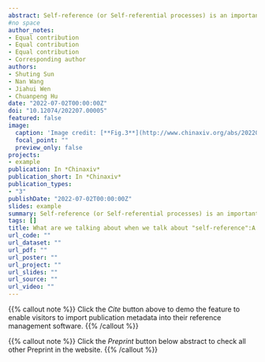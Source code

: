 ```yaml
---
abstract: Self-reference (or Self-referential processes) is an important concept in cognitive psychology and cognitive neuroscience. It refers to cognitive processing of information relevant to self. Previous fMRI studies found that self-reference activated the cortical midline structures such as the ventral medial prefrontal cortex (vmPFC) and posterior cingulate gyrus (PCC). Given the overlap between the brain network of self-reference and that of other effects/phenomena, cognitive neuroscientists had claimed that self-referential processes were the underlying mechanism of many effects/phenomena, including the default network (DMN), mental disorders, and subjective value and emotions generation. However, the cognitive processes represented by the term self-referential are largely under-investigated, despite its importance in cognitive neuroscience. To fill the gap, the current study adopted a meta-analytical approach to survey the variability of operationalization of self-reference in cognitive neuroimaging literature, which culminated in a database titled Meta-Self:A Meta-Research Database for Neuroimaging Studies of Self-Reference. Meta-analyses based on this database revealed that different operationalizations activated different brain networks.With a focus on the neuroimaging data of a single psychological construct, this database will be a valuable asset for understanding the neural mechanism of self-referential processes of human beings. Also, it provides an exemplar for researchers interested in building meta-research databases for their own subfields.  
#no space  
author_notes:
- Equal contribution
- Equal contribution
- Equal contribution
- Corresponding author
authors:
- Shuting Sun
- Nan Wang
- Jiahui Wen
- Chuanpeng Hu
date: "2022-07-02T00:00:00Z"
doi: "10.12074/202207.00005"
featured: false
image:
  caption: 'Image credit: [**Fig.3**](http://www.chinaxiv.org/abs/202207.00005)'
  focal_point: ""
  preview_only: false
projects:
- example
publication: In *Chinaxiv*
publication_short: In *Chinaxiv*
publication_types:
- "3"
publishDate: "2022-07-02T00:00:00Z"
slides: example
summary: Self-reference (or Self-referential processes) is an important concept in cognitive psychology and cognitive neuroscience. It refers to cognitive processing of information relevant to self.
tags: []
title: What are we talking about when we talk about "self-reference":A cognitive ontology database of fMRI-based self-reference studies 
url_code: ""
url_dataset: ""
url_pdf: ""
url_poster: ""
url_project: ""
url_slides: ""
url_source: ""
url_video: ""
---
```


{{% callout note %}}
Click the _Cite_ button above to demo the feature to enable visitors to import publication metadata into their reference management software.
{{% /callout %}}

{{% callout note %}}
Click the _Preprint_ button below abstract to check all other Preprint in the website.
{{% /callout %}}
